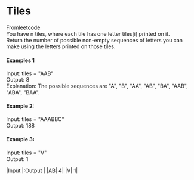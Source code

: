 # Tiles

From<a href="https://leetcode.com/interview/1">leetcode</a>
<br>
You have n  tiles, where each tile has one letter tiles[i] printed on it.
<br>
Return the number of possible non-empty sequences of letters you can make using the letters printed on those tiles.
<br>
<h4>Examples 1</h4>
Input: tiles = "AAB" <br>
Output: 8<br>
Explanation: The possible sequences are "A", "B", "AA", "AB", "BA", "AAB", "ABA", "BAA".<br>

<h4>Example 2:</h4>
Input: tiles = "AAABBC" <br>
Output: 188 <br>

<h4>Example 3:</h4>
Input: tiles = "V" <br>
Output: 1<br>


|Input |:Output |
|AB|  4|
|V|  1|